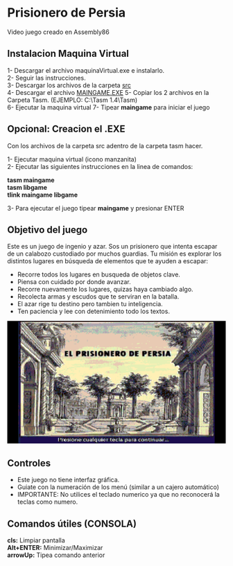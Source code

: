# Prisionero de Persia

Video juego creado en Assembly86

## Instalacion Maquina Virtual

1- Descargar el archivo maquinaVirtual.exe e instalarlo.              
2- Seguir las instrucciones.            
3- Descargar los archivos de la carpeta [src](src/persiah.bmp)      
4- Descargar el archivo [MAINGAME.EXE](MAINGAME.EXE)
5- Copiar los 2 archivos en la Carpeta Tasm. (EJEMPLO: C:\Tasm 1.4\Tasm)     
6- Ejecutar la maquina virtual
7- Tipear **maingame** para iniciar el juego


## Opcional: Creacion el .EXE

Con los archivos de la carpeta src adentro de la carpeta tasm hacer.

1- Ejecutar maquina virtual (icono manzanita)               
2- Ejecutar las siguientes instrucciones en la linea de comandos:               

**tasm maingame**          
**tasm libgame**           
**tlink maingame libgame**                     

3- Para ejecutar el juego tipear **maingame** y presionar ENTER

## Objetivo del juego

Este es un juego de ingenio y azar. Sos un prisionero que intenta escapar de un calabozo custodiado por muchos guardias.
Tu misión es explorar los distintos lugares en búsqueda de elementos que te ayuden a escapar:
- Recorre todos los lugares en busqueda de objetos clave.
- Piensa con cuidado por donde avanzar.
- Recorre nuevamente los lugares, quizas haya cambiado algo.
- Recolecta armas y escudos que te serviran en la batalla.
- El azar rige tu destino pero tambien tu inteligencia.
- Ten paciencia y lee con detenimiento todo los textos.

![presentacion](presentacion.png)


## Controles

- Este juego no tiene interfaz gráfica.
- Guiate con la numeración de los menú (similar a un cajero automático)
- IMPORTANTE: No utilices el teclado numerico ya que no reconocerá la teclas como numero.


## Comandos útiles (CONSOLA)

**cls:** Limpiar pantalla          
**Alt+ENTER:** Minimizar/Maximizar               
**arrowUp:** Tipea comando anterior               
